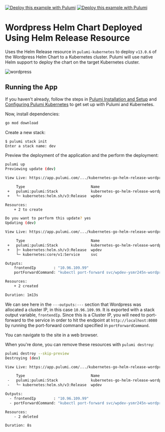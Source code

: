 [![Deploy this example with Pulumi](https://get.pulumi.com/new/button.svg)](https://app.pulumi.com/new?template=https://github.com/pulumi/examples/blob/master/kubernetes-go-helm-release-wordpress/README.md#gh-light-mode-only)
[![Deploy this example with Pulumi](https://get.pulumi.com/new/button-light.svg)](https://app.pulumi.com/new?template=https://github.com/pulumi/examples/blob/master/kubernetes-go-helm-release-wordpress/README.md#gh-dark-mode-only)

# Wordpress Helm Chart Deployed Using Helm Release Resource

Uses the Helm Release resource in `pulumi-kubernetes` to deploy `v13.0.6` of the Wordpress Helm Chart to a
Kubernetes cluster. Pulumi will use native Helm support to deploy the chart on the target Kubernetes cluster.

![wordpress](images/deploy.gif "Wordpress Helm Release deployment")

## Running the App

If you haven't already, follow the steps in [Pulumi Installation and
Setup](https://www.pulumi.com/docs/get-started/install/) and [Configuring Pulumi
Kubernetes](https://www.pulumi.com/docs/intro/cloud-providers/kubernetes/setup/) to get set up with
Pulumi and Kubernetes.

Now, install dependencies:

```sh
go mod download
```

Create a new stack:

```sh
$ pulumi stack init
Enter a stack name: dev
```

Preview the deployment of the application and the perform the deployment:

```sh
pulumi up
Previewing update (dev)

View Live: https://app.pulumi.com/.../kubernetes-go-helm-release-wordpress/dev/previews/01ac68a0-bcce-4bc8-a34c-cad12544b839

     Type                              Name                                      Plan
 +   pulumi:pulumi:Stack               kubernetes-go-helm-release-wordpress-dev  create
 +   └─ kubernetes:helm.sh/v3:Release  wpdev                                     create

Resources:
    + 2 to create

Do you want to perform this update? yes
Updating (dev)

View Live: https://app.pulumi.com/.../kubernetes-go-helm-release-wordpress/dev/updates/11

     Type                              Name                                      Status
 +   pulumi:pulumi:Stack               kubernetes-go-helm-release-wordpress-dev  created
 +   ├─ kubernetes:helm.sh/v3:Release  wpdev                                     created
     └─ kubernetes:core/v1:Service     svc

Outputs:
    frontendIp        : "10.96.109.99"
    portForwardCommand: "kubectl port-forward svc/wpdev-ysmr245n-wordpress 8080:80"

Resources:
    + 2 created

Duration: 1m13s

```

We can see here in the `---outputs:---` section that Wordpress was allocated a cluster IP, in this
case `10.96.109.99`. It is exported with a stack output variable, `frontendIp`.  Since this is a Cluster IP,
you will need to port-forward to the service in order to hit the endpoint at `http://localhost:8080`
by running the port-forward command specified in `portForwardCommand`.

You can navigate to the site in a web browser.

When you're done, you can remove these resources with `pulumi destroy`:

```sh
pulumi destroy --skip-preview
Destroying (dev)

View Live: https://app.pulumi.com/.../kubernetes-go-helm-release-wordpress/dev/updates/12

     Type                              Name                                      Status
 -   pulumi:pulumi:Stack               kubernetes-go-helm-release-wordpress-dev  deleted
 -   └─ kubernetes:helm.sh/v3:Release  wpdev                                     deleted

Outputs:
  - frontendIp        : "10.96.109.99"
  - portForwardCommand: "kubectl port-forward svc/wpdev-ysmr245n-wordpress 8080:80"

Resources:
    - 2 deleted

Duration: 8s
```
